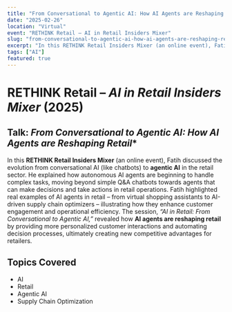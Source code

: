 ```yaml
---
title: "From Conversational to Agentic AI: How AI Agents are Reshaping Retail*"
date: "2025-02-26"
location: "Virtual"
event: "RETHINK Retail – AI in Retail Insiders Mixer"
slug: "from-conversational-to-agentic-ai-how-ai-agents-are-reshaping-retail-2025-02"
excerpt: "In this RETHINK Retail Insiders Mixer (an online event), Fatih discussed the evolution from conversational AI (like chatbots) to Agentic AI in the retail sector"
tags: ["AI"]
featured: true
---
```


# RETHINK Retail – *AI in Retail Insiders Mixer* (2025)

## Talk: *From Conversational to Agentic AI: How AI Agents are Reshaping Retail**

In this **RETHINK Retail Insiders Mixer** (an online event), Fatih discussed the evolution from conversational AI (like chatbots) to **agentic AI** in the retail sector. He explained how autonomous AI agents are beginning to handle complex tasks, moving beyond simple Q&A chatbots towards agents that can make decisions and take actions in retail operations. Fatih highlighted real examples of AI agents in retail – from virtual shopping assistants to AI-driven supply chain optimizers – illustrating how they enhance customer engagement and operational efficiency. The session, *“AI in Retail: From Conversational to Agentic AI,”* revealed how **AI agents are reshaping retail** by providing more personalized customer interactions and automating decision processes, ultimately creating new competitive advantages for retailers.

## Topics Covered

- AI
- Retail
- Agentic AI
- Supply Chain Optimization
